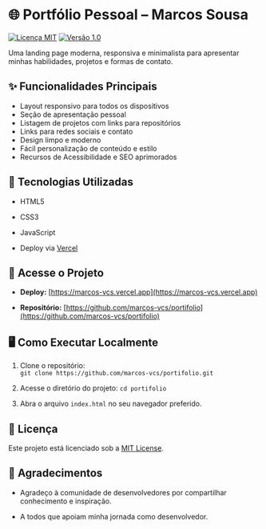 # 🌐 Portfólio Pessoal – Marcos Sousa
[![Licença MIT](https://img.shields.io/badge/Licença-MIT-blue.svg)](https://github.com/marcos-vcs/portifolio/blob/main/LICENSE)
[![Versão 1.0](https://img.shields.io/badge/Versão-1.0-green.svg)](https://github.com/marcos-vcs/portifolio)

Uma landing page moderna, responsiva e minimalista para apresentar minhas habilidades, projetos e formas de contato.

## ✨ Funcionalidades Principais

-   Layout responsivo para todos os dispositivos
-   Seção de apresentação pessoal
-   Listagem de projetos com links para repositórios
-   Links para redes sociais e contato
-   Design limpo e moderno
-   Fácil personalização de conteúdo e estilo
-   Recursos de Acessibilidade e SEO aprimorados    

## 🚀 Tecnologias Utilizadas

-   HTML5
    
-   CSS3
    
-   JavaScript
    
-   Deploy via [Vercel](https://vercel.com/)

## 🔗 Acesse o Projeto

-   **Deploy:** [https://marcos-vcs.vercel.app](https://marcos-vcs.vercel.app)
    
-   **Repositório:** [https://github.com/marcos-vcs/portifolio](https://github.com/marcos-vcs/portifolio)
    

## 🖥️ Como Executar Localmente

1.  Clone o repositório:    
    `git clone https://github.com/marcos-vcs/portifolio.git`
    
2.  Acesse o diretório do projeto:
    `cd portifolio` 
    
3.  Abra o arquivo `index.html` no seu navegador preferido.
    

## 📄 Licença

Este projeto está licenciado sob a [MIT License](LICENSE).

## 🙌 Agradecimentos

-   Agradeço à comunidade de desenvolvedores por compartilhar conhecimento e inspiração.
    
-   A todos que apoiam minha jornada como desenvolvedor.
